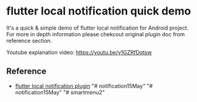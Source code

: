 # flutter local notification quick demo

It's a quick & simple demo of flutter local notification for Android project. For more in depth information please chekcout original plugin doc from reference section.

Youtube explanation video: https://youtu.be/y1GZRfDqtsw 

## Reference

- [flutter local notification plugin](https://pub.dartlang.org/packages/flutter_local_notifications)
"# notification15May" 
"# notification15May" 
"# smartmenu2" 
